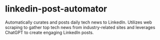 # linkedin-post-automator
Automatically curates and posts daily tech news to LinkedIn. Utilizes web scraping to gather top tech news from industry-related sites and leverages ChatGPT to create engaging LinkedIn posts.
